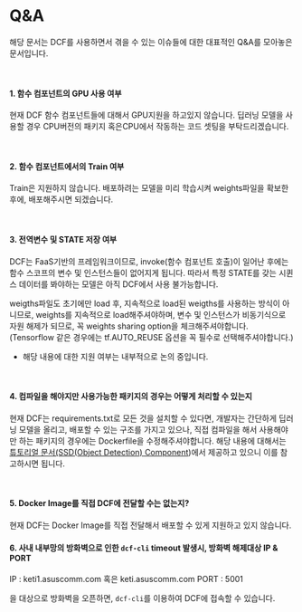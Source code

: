 # Q&A

해당 문서는 DCF를 사용하면서 겪을 수 있는 이슈들에 대한 대표적인 Q&A를 모아놓은 문서입니다.

​    

#### 1. 함수 컴포넌트의 GPU 사용 여부

현재 DCF 함수 컴포넌트들에 대해서 GPU지원을 하고있지 않습니다. 딥러닝 모델을 사용할 경우 CPU버전의 패키지 혹은CPU에서 작동하는 코드 셋팅을 부탁드리겠습니다.

​    

#### 2. 함수 컴포넌트에서의 Train 여부

Train은 지원하지 않습니다. 배포하려는 모델을 미리 학습시켜 weights파일을 확보한 후에, 배포해주시면 되겠습니다.

​    

#### 3. 전역변수 및 STATE 저장 여부

DCF는 FaaS기반의 프레임워크이므로, invoke(함수 컴포넌트 호출)이 일어난 후에는 함수 스코프의 변수 및 인스턴스들이 없어지게 됩니다. 따라서 특정 STATE를 갖는 시퀸스 데이터를 봐야하는 모델은 아직 DCF에서 사용 불가능합니다.



weigths파일도 초기에만 load 후, 지속적으로 load된 weigths를 사용하는 방식이 아니므로, weights를 지속적으로 load해주셔야하며, 변수 및 인스턴스가 비동기식으로 자원 해제가 되므로, 꼭 weights sharing option을 체크해주셔야합니다. (Tensorflow 같은 경우에는 tf.AUTO_REUSE 옵션을 꼭 필수로 선택해주셔야합니다.)


- 해당 내용에 대한 지원 여부는 내부적으로 논의 중입니다.


​    
#### 4. 컴파일을 해야지만 사용가능한 패키지의 경우는 어떻게 처리할 수 있는지 

현재 DCF는 requirements.txt로 모든 것을 설치할 수 있다면, 개발자는 간단하게 딥러닝 모델을 올리고, 배포할 수 있는 구조를 가지고 있으나, 직접 컴파일을 해서 사용해야만 하는 패키지의 경우에는 Dockerfile을 수정해주셔야합니다. 해당 내용에 대해서는 [튜토리얼 문서(SSD(Object Detection) Component](../SSD(Object_Detection)_Component_Tutorial.md))에서 제공하고 있으니 이를 참고하시면 됩니다.

​    

#### 5. Docker Image를 직접 DCF에 전달할 수는 없는지?

현재 DCF는 Docker Image를 직접 전달해서 배포할 수 있게 지원하고 있지 않습니다.


#### 6. 사내 내부망의 방화벽으로 인한 `dcf-cli` timeout 발생시, 방화벽 해제대상 IP & PORT
IP : keti1.asuscomm.com 혹은 keti.asuscomm.com
PORT : 5001

을 대상으로 방화벽을 오픈하면, `dcf-cli`를 이용하여 DCF에 접속할 수 있습니다.
